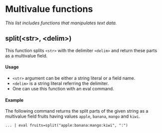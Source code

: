 # Multivalue functions

_This list includes functions that manipulates text data._



## split(\<str\>, \<delim\>)
This function splits `<str>` with the delimiter `<delim>` and return these parts as a multivalue field.

#### Usage
- `<str>` argument can be either a string literal or a field name. 
- `<delim>` is a string literal referring the delimiter. 
- One can use this function with an eval command.

#### Example
The following command returns the split parts of the given string as a multivalue field fruits having values `apple`, `banana`, `mango` and `kiwi`.
```
... | eval fruits=split("apple:banana:mango:kiwi", ":")
```
